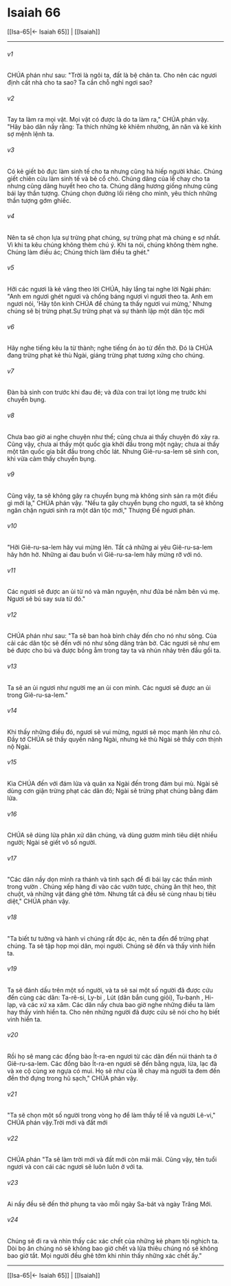 # Isaiah 66

[[Isa-65|← Isaiah 65]] | [[Isaiah]]
***



###### v1 
CHÚA phán như sau: "Trời là ngôi ta, đất là bệ chân ta. Cho nên các ngươi định cất nhà cho ta sao? Ta cần chỗ nghỉ ngơi sao? 

###### v2 
Tay ta làm ra mọi vật. Mọi vật có được là do ta làm ra," CHÚA phán vậy. "Hãy bảo dân nầy rằng: Ta thích những kẻ khiêm nhường, ăn năn và kẻ kính sợ mệnh lệnh ta. 

###### v3 
Có kẻ giết bò đực làm sinh tế cho ta nhưng cũng hà hiếp người khác. Chúng giết chiên cừu làm sinh tế và bẻ cổ chó. Chúng dâng của lễ chay cho ta nhưng cũng dâng huyết heo cho ta. Chúng dâng hương giống nhưng cũng bái lạy thần tượng. Chúng chọn đường lối riêng cho mình, yêu thích những thần tượng gớm ghiếc. 

###### v4 
Nên ta sẽ chọn lựa sự trừng phạt chúng, sự trừng phạt mà chúng e sợ nhất. Vì khi ta kêu chúng không thèm chú ý. Khi ta nói, chúng không thèm nghe. Chúng làm điều ác; Chúng thích làm điều ta ghét." 

###### v5 
Hỡi các ngươi là kẻ vâng theo lời CHÚA, hãy lắng tai nghe lời Ngài phán: "Anh em ngươi ghét ngươi và chống báng ngươi vì ngươi theo ta. Anh em ngươi nói, 'Hãy tôn kính CHÚA để chúng ta thấy ngươi vui mừng,' Nhưng chúng sẽ bị trừng phạt.Sự trừng phạt và sự thành lập một dân tộc mới 

###### v6 
Hãy nghe tiếng kêu la từ thành; nghe tiếng ồn ào từ đền thờ. Đó là CHÚA đang trừng phạt kẻ thù Ngài, giáng trừng phạt tương xứng cho chúng. 

###### v7 
Đàn bà sinh con trước khi đau đẻ; và đứa con trai lọt lòng mẹ trước khi chuyển bụng. 

###### v8 
Chưa bao giờ ai nghe chuyện như thế; cũng chưa ai thấy chuyện đó xảy ra. Cũng vậy, chưa ai thấy một quốc gia khởi đầu trong một ngày; chưa ai thấy một tân quốc gia bắt đầu trong chốc lát. Nhưng Giê-ru-sa-lem sẽ sinh con, khi vừa cảm thấy chuyển bụng. 

###### v9 
Cũng vậy, ta sẽ không gây ra chuyển bụng mà không sinh sản ra một điều gì mới lạ," CHÚA phán vậy. "Nếu ta gây chuyển bụng cho ngươi, ta sẽ không ngăn chặn ngươi sinh ra một dân tộc mới," Thượng Đế ngươi phán. 

###### v10 
"Hỡi Giê-ru-sa-lem hãy vui mừng lên. Tất cả những ai yêu Giê-ru-sa-lem hãy hớn hở. Những ai đau buồn vì Giê-ru-sa-lem hãy mừng rỡ với nó. 

###### v11 
Các ngươi sẽ được an ủi từ nó và mãn nguyện, như đứa bé nằm bên vú mẹ. Ngươi sẽ bú say sưa từ đó." 

###### v12 
CHÚA phán như sau: "Ta sẽ ban hoà bình chảy đến cho nó như sông. Của cải các dân tộc sẽ đến với nó như sông dâng tràn bờ. Các ngươi sẽ như em bé được cho bú và được bồng ẵm trong tay ta và nhún nhảy trên đầu gối ta. 

###### v13 
Ta sẽ an ủi ngươi như người mẹ an ủi con mình. Các ngươi sẽ được an ủi trong Giê-ru-sa-lem." 

###### v14 
Khi thấy những điều đó, ngươi sẽ vui mừng, ngươi sẽ mọc mạnh lên như cỏ. Đầy tớ CHÚA sẽ thấy quyền năng Ngài, nhưng kẻ thù Ngài sẽ thấy cơn thịnh nộ Ngài. 

###### v15 
Kìa CHÚA đến với đám lửa và quân xa Ngài đến trong đám bụi mù. Ngài sẽ dùng cơn giận trừng phạt các dân đó; Ngài sẽ trừng phạt chúng bằng đám lửa. 

###### v16 
CHÚA sẽ dùng lửa phân xử dân chúng, và dùng gươm mình tiêu diệt nhiều người; Ngài sẽ giết vô số người. 

###### v17 
"Các dân nầy dọn mình ra thánh và tinh sạch để đi bái lạy các thần mình trong vườn . Chúng xếp hàng đi vào các vườn tược, chúng ăn thịt heo, thịt chuột, và những vật đáng ghê tởm. Nhưng tất cả đều sẽ cùng nhau bị tiêu diệt," CHÚA phán vậy. 

###### v18 
"Ta biết tư tưởng và hành vi chúng rất độc ác, nên ta đến để trừng phạt chúng. Ta sẽ tập họp mọi dân, mọi người. Chúng sẽ đến và thấy vinh hiển ta. 

###### v19 
Ta sẽ đánh dấu trên một số người, và ta sẽ sai một số người đã được cứu đến cùng các dân: Ta-rê-si, Ly-bi , Lút (dân bắn cung giỏi), Tu-banh , Hi-lạp, và các xứ xa xăm. Các dân nầy chưa bao giờ nghe những điều ta làm hay thấy vinh hiển ta. Cho nên những người đã được cứu sẽ nói cho họ biết vinh hiển ta. 

###### v20 
Rồi họ sẽ mang các đồng bào Ít-ra-en ngươi từ các dân đến núi thánh ta ở Giê-ru-sa-lem. Các đồng bào Ít-ra-en ngươi sẽ đến bằng ngựa, lừa, lạc đà và xe cộ cùng xe ngựa có mui. Họ sẽ như của lễ chay mà người ta đem đến đền thờ đựng trong hũ sạch," CHÚA phán vậy. 

###### v21 
"Ta sẽ chọn một số người trong vòng họ để làm thầy tế lễ và người Lê-vi," CHÚA phán vậy.Trời mới và đất mới 

###### v22 
CHÚA phán "Ta sẽ làm trời mới và đất mới còn mãi mãi. Cũng vậy, tên tuổi ngươi và con cái các ngươi sẽ luôn luôn ở với ta. 

###### v23 
Ai nấy đều sẽ đến thờ phụng ta vào mỗi ngày Sa-bát và ngày Trăng Mới. 

###### v24 
Chúng sẽ đi ra và nhìn thấy các xác chết của những kẻ phạm tội nghịch ta. Dòi bọ ăn chúng nó sẽ không bao giờ chết và lửa thiêu chúng nó sẽ không bao giờ tắt. Mọi người đều ghê tởm khi nhìn thấy những xác chết ấy."

***
[[Isa-65|← Isaiah 65]] | [[Isaiah]]
